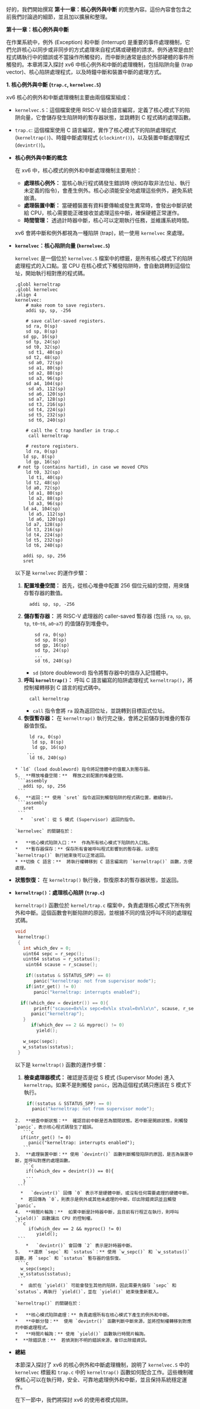 好的，我們開始撰寫 **第十一章：核心例外與中斷** 的完整內容。這份內容會包含之前我們討論過的細節，並且加以擴展和整理。

**第十一章：核心例外與中斷**

在作業系統中，例外 (Exception) 和中斷 (Interrupt) 是重要的事件處理機制，它們允許核心以同步或非同步的方式處理來自程式碼或硬體的請求。例外通常是由於程式碼執行中的錯誤或不當操作所觸發的，而中斷則通常是由於外部硬體的事件所觸發的。本章將深入探討 xv6 中核心例外和中斷的處理機制，包括陷阱向量 (trap vector)、核心陷阱處理程式，以及時鐘中斷和裝置中斷的處理方式。

**1. 核心例外與中斷 (`trap.c`, `kernelvec.S`)**

xv6 核心的例外和中斷處理機制主要由兩個檔案組成：

*   `kernelvec.S`：這個檔案使用 RISC-V 組合語言編寫，定義了核心模式下的陷阱向量，它會儲存發生陷阱時的暫存器狀態，並跳轉到 C 程式碼的處理函數。
*   `trap.c`:  這個檔案使用 C 語言編寫，實作了核心模式下的陷阱處理程式 (`kerneltrap()`)、時鐘中斷處理程式 (`clockintr()`)，以及裝置中斷處理程式 (`devintr()`)。

*   **核心例外與中斷的概念**

    在 xv6 中，核心模式的例外和中斷處理機制主要用於：
    * **處理核心例外：** 當核心執行程式碼發生錯誤時 (例如存取非法位址、執行未定義的指令)，會產生例外。核心必須能安全地處理這些例外，避免系統崩潰。
    *  **處理裝置中斷：**  當硬體裝置有資料要傳輸或發生異常時，會發出中斷訊號給 CPU，核心需要能正確接收並處理這些中斷，確保硬體正常運作。
    *   **時間管理：** 透過計時器中斷，核心可以定期執行任務，並維護系統時間。

    xv6 會將中斷和例外都視為一種陷阱 (trap)，統一使用 `kernelvec` 來處理。

*   **`kernelvec`：核心陷阱向量 (`kernelvec.S`)**

    `kernelvec` 是一個位於 `kernelvec.S` 檔案中的標籤，是所有核心模式下的陷阱處理程式的入口點。當 CPU 在核心模式下觸發陷阱時，會自動跳轉到這個位址，開始執行相對應的程式碼。
       ```assembly
       .globl kerneltrap
       .globl kernelvec
       .align 4
       kernelvec:
           # make room to save registers.
           addi sp, sp, -256

           # save caller-saved registers.
           sd ra, 0(sp)
           sd sp, 8(sp)
          sd gp, 16(sp)
           sd tp, 24(sp)
           sd t0, 32(sp)
            sd t1, 40(sp)
           sd t2, 48(sp)
            sd a0, 72(sp)
            sd a1, 80(sp)
            sd a2, 88(sp)
            sd a3, 96(sp)
           sd a4, 104(sp)
            sd a5, 112(sp)
            sd a6, 120(sp)
            sd a7, 128(sp)
            sd t3, 216(sp)
            sd t4, 224(sp)
            sd t5, 232(sp)
            sd t6, 240(sp)

           # call the C trap handler in trap.c
            call kerneltrap

           # restore registers.
           ld ra, 0(sp)
          ld sp, 8(sp)
           ld gp, 16(sp)
        # not tp (contains hartid), in case we moved CPUs
           ld t0, 32(sp)
            ld t1, 40(sp)
           ld t2, 48(sp)
           ld a0, 72(sp)
            ld a1, 80(sp)
            ld a2, 88(sp)
            ld a3, 96(sp)
          ld a4, 104(sp)
            ld a5, 112(sp)
            ld a6, 120(sp)
           ld a7, 128(sp)
           ld t3, 216(sp)
           ld t4, 224(sp)
           ld t5, 232(sp)
           ld t6, 240(sp)

          addi sp, sp, 256
          sret
      ```

    以下是 `kernelvec` 的運作步驟：

    1.  **配置堆疊空間：** 首先，從核心堆疊中配置 256 個位元組的空間，用來儲存暫存器的數值。
         ```assembly
           addi sp, sp, -256
         ```
    2.  **儲存暫存器：**  將 RISC-V 處理器的 caller-saved 暫存器 (包括 `ra`, `sp`, `gp`, `tp`, `t0`-`t6`, `a0`-`a7`) 的值儲存到堆疊中。
        ```assembly
            sd ra, 0(sp)
            sd sp, 8(sp)
            sd gp, 16(sp)
            sd tp, 24(sp)
            ...
            sd t6, 240(sp)
        ```
        * `sd` (store doubleword) 指令將暫存器中的值存入記憶體中。
    3.  **呼叫 `kerneltrap()`：** 呼叫 C 語言編寫的陷阱處理程式 `kerneltrap()`，將控制權轉移到 C 語言的程式碼中。
        ```assembly
          call kerneltrap
        ```
         * `call` 指令會將 `ra` 設為返回位址，並跳轉到目標函式位址。
    4.  **恢復暫存器：** 在 `kerneltrap()` 執行完之後，會將之前儲存到堆疊的暫存器值恢復。
        ```assembly
          ld ra, 0(sp)
           ld sp, 8(sp)
           ld gp, 16(sp)
         ...
          ld t6, 240(sp)
       ```
       * `ld` (load doubleword) 指令將記憶體中的值載入到暫存器。
    5.  **釋放堆疊空間：**  釋放之前配置的堆疊空間。
        ```assembly
          addi sp, sp, 256
        ```
    6.  **返回：** 使用 `sret` 指令返回到觸發陷阱的程式碼位置，繼續執行。
        ```assembly
          sret
        ```
         *   `sret`: 從 S 模式 (Supervisor) 返回的指令。

    `kernelvec` 的關鍵在於：

    *   **核心模式陷阱入口：**  作為所有核心模式下陷阱的入口點。
    *   **暫存器保存：** 保存所有會被呼叫程式影響到的暫存器，以便在 `kerneltrap()` 執行結束後可以正常返回。
    * **切換 C 語言：**  將執行權轉移到 C 語言編寫的 `kerneltrap()` 函數，方便處理。
   *   **狀態恢復：**  在 `kerneltrap()` 執行後，恢復原本的暫存器狀態，並返回。

*   **`kerneltrap()`：處理核心陷阱 (`trap.c`)**

    `kerneltrap()` 函數位於 `kernel/trap.c` 檔案中，負責處理核心模式下所有例外和中斷。這個函數會判斷陷阱的原因，並根據不同的情況呼叫不同的處理程式碼。
     ```c
     void
      kerneltrap()
      {
        int which_dev = 0;
        uint64 sepc = r_sepc();
        uint64 sstatus = r_sstatus();
         uint64 scause = r_scause();

         if((sstatus & SSTATUS_SPP) == 0)
            panic("kerneltrap: not from supervisor mode");
         if(intr_get() != 0)
            panic("kerneltrap: interrupts enabled");

       if((which_dev = devintr()) == 0){
            printf("scause=0x%lx sepc=0x%lx stval=0x%lx\n", scause, r_sepc(), r_stval());
           panic("kerneltrap");
        }
           if(which_dev == 2 && myproc() != 0)
             yield();

        w_sepc(sepc);
        w_sstatus(sstatus);
      }
     ```
    以下是 `kerneltrap()` 函數的運作步驟：
    1.  **檢查處理器模式：**  確認是否是從 S 模式 (Supervisor Mode) 進入 `kerneltrap`。如果不是則觸發 `panic`，因為這個程式碼只應該在 S 模式下執行。
        ```c
         if((sstatus & SSTATUS_SPP) == 0)
           panic("kerneltrap: not from supervisor mode");
       ```
    2.  **檢查中斷狀態：**  確認目前中斷是否為關閉狀態。若中斷是開啟狀態，則觸發 `panic`，表示核心程式碼發生了錯誤。
          ```c
         if(intr_get() != 0)
            panic("kerneltrap: interrupts enabled");
          ```
     3.  **處理裝置中斷：** 使用 `devintr()` 函數判斷觸發陷阱的原因，是否為裝置中斷，並呼叫對應的處理函數。
          ```c
           if((which_dev = devintr()) == 0){
           ...
          }
        ```
         *   `devintr()` 回傳 `0` 表示不是硬體中斷，或沒有任何需要處理的硬體中斷。
         *  若回傳為 `0`，則表示是例外或其他未處理的中斷，印出除錯資訊並且觸發 `panic`。
    4.  **時間片輪詢：**  如果中斷是計時器中斷，且目前有行程正在執行，則呼叫 `yield()` 函數讓出 CPU 的控制權。
       ```c
            if(which_dev == 2 && myproc() != 0)
               yield();
        ```
           *   `devintr()` 會回傳 `2` 表示是計時器中斷。
    5.   **還原 `sepc` 和 `sstatus`：** 使用 `w_sepc()` 和 `w_sstatus()` 函數，將 `sepc` 和 `sstatus` 暫存器的值恢復。
        ```c
         w_sepc(sepc);
         w_sstatus(sstatus);
        ```
         *  由於在 `yield()` 可能會發生其他的陷阱，因此需要先儲存 `sepc` 和 `sstatus`，再執行 `yield()`，並在 `yield()` 結束後重新載入。

    `kerneltrap()` 的關鍵在於：

    *   **核心模式陷阱處理：** 負責處理所有在核心模式下產生的例外和中斷。
    *   **中斷分發：**  使用 `devintr()` 函數判斷中斷來源，並將控制權轉移到對應的中斷處理程式。
    *   **時間片輪詢：** 使用 `yield()` 函數執行時間片輪詢。
     *  **除錯訊息：**  若偵測到不明的錯誤來源，會印出除錯資訊。

*   **總結**

    本節深入探討了 xv6 的核心例外和中斷處理機制，說明了 `kernelvec.S` 中的 `kernelvec` 標籤和 `trap.c` 中的 `kerneltrap()` 函數如何配合工作。這些機制確保核心可以在執行時，安全、可靠地處理例外和中斷，並且保持系統穩定運作。

    在下一節中，我們將探討 xv6 的使用者模式陷阱。
